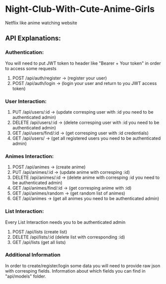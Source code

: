 # Night-Club-With-Cute-Anime-Girls
Netflix like anime watching website 

## API Explanations: 

### Authentication: 
  You will need to put JWT token to header like "Bearer + Your token" in order to access some requests
  1) POST /api/auth/register -> (register your user)
  2) POST /api/auth/login -> (login your user and return to you JWT access token)
  
### User Interaction:
  1) PUT /api/users/:id -> (update corresping user with :id you need to be authenticated admin)
  2) DELETE /api/users/:id -> (delete corresping user with :id you need to be authenticated admin)
  3) GET /api/users/find/:id -> (get corresping user with :id credentials)
  4) GET /api/users/ -> (get all registered users you need to be authenticated admin)

### Animes Interaction:
  1) POST /api/animes -> (create anime)
  2) PUT /api/animes/:id -> (update anime with corresping :id)
  3) DELETE /api/animes/:id -> (delete anime with corresping :id you need to be authenticated admin)
  4) GET /api/animes/find/:id -> (get corresping anime with :id)
  5) GET /api/animes/random -> (get random list of animes)
  6) GET /api/animes -> (get all animes you need to be authenticated admin)
  
### List Interaction:
  Every List Interaction needs you to be authenticated admin
  1) POST /api/lists (create list)
  2) DELETE /api/lists/:id (delete list with corresponding :id)
  3) GET /api/lists (get all lists)

### Additional Information 
  In order to create/register/login some data you will need to provide raw json with corresping fields. Information about which fields you can find in "api/models" folder.

